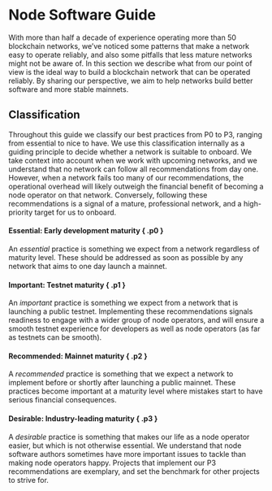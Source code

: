 # Node Software Guide

With more than half a decade of experience operating more than 50 blockchain networks,
we’ve noticed some patterns that make a network easy to operate reliably,
and also some pitfalls that less mature networks might not be aware of.
In this section we describe what from our point of view is the ideal way
to build a blockchain network that can be operated reliably.
By sharing our perspective,
we aim to help networks build better software and more stable mainnets.

## Classification

Throughout this guide we classify our best practices from P0 to P3,
ranging from essential to nice to have.
We use this classification internally as a guiding principle
to decide whether a network is suitable to onboard.
We take context into account when we work with upcoming networks,
and we understand that no network can follow all recommendations from day one.
However,
when a network fails too many of our recommendations,
the operational overhead will likely outweigh the financial benefit
of becoming a node operator on that network.
Conversely,
following these recommendations is a signal of a mature,
professional network,
and a high-priority target for us to onboard.

#### Essential: Early development maturity { .p0 }

An _essential_ practice is something we expect from a network
regardless of maturity level.
These should be addressed as soon as possible
by any network that aims to one day launch a mainnet.

#### Important: Testnet maturity { .p1 }

An _important_ practice is something we expect from a network
that is launching a public testnet.
Implementing these recommendations signals readiness
to engage with a wider group of node operators,
and will ensure a smooth testnet experience for developers as well as node operators
(as far as testnets can be smooth).

#### Recommended: Mainnet maturity { .p2 }

A _recommended_ practice is something that we expect a network to implement
before or shortly after launching a public mainnet.
These practices become important at a maturity level
where mistakes start to have serious financial consequences.

#### Desirable: Industry-leading maturity { .p3 }

A _desirable_ practice is something that makes our life as a node operator easier,
but which is not otherwise essential.
We understand that node software authors
sometimes have more important issues to tackle than making node operators happy.
Projects that implement our P3 recommendations are exemplary,
and set the benchmark for other projects to strive for.
